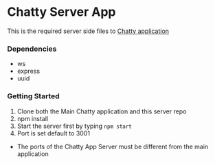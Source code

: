 # Chatty Server App

This is the required server side files to [Chatty application](https://github.com/PeterHjHan/chattyApp)

### Dependencies
* ws
* express
* uuid


### Getting Started
1. Clone both the Main Chatty application and this server repo
2. npm install
3. Start the server first by typing `npm start` 
4. Port is set default to 3001

* The ports of the Chatty App Server must be different from the main application